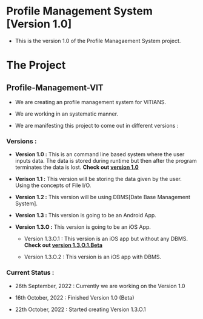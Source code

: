 # Profile Management System [Version 1.0]
- This is the version 1.0 of the Profile Managaement System project.

# The Project
## Profile-Management-VIT

- We are creating an profile management system for VITIANS.

- We are working in an systematic manner.

- We are manifesting this project to come out in different versions :

### Versions :

- **Version 1.0 :** This is an command line based system where the user inputs data. The data is stored during runtime but then after the program terminates the data is lost. **Check out [version 1.0](https://github.com/sanjeev-rm/Profile-Management-VIT.git)**

- **Verison 1.1 :** This version will be storing the data given by the user. Using the concepts of File I/O.

- **Version 1.2 :** This version will be using DBMS[Date Base Management System].

- **Version 1.3 :** This version is going to be an Android App.

- **Version 1.3.O :** This version is going to be an iOS App.

  - Version 1.3.O.1 : This version is an iOS app but without any DBMS. **Check out [version 1.3.O.1.Beta](https://github.com/sanjeev-rm/Profile-Management-System-XCode.git)**
  
  - Version 1.3.O.2 : This version is an iOS app with DBMS.

### Current Status :

- 26th September, 2022 : Currently we are working on the Version 1.0

- 16th October, 2022 : Finished Version 1.0 (Beta)

- 22th October, 2022 : Started creating Version 1.3.O.1
